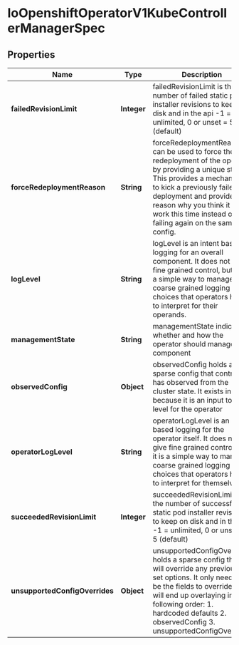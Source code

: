 
# IoOpenshiftOperatorV1KubeControllerManagerSpec

## Properties
Name | Type | Description | Notes
------------ | ------------- | ------------- | -------------
**failedRevisionLimit** | **Integer** | failedRevisionLimit is the number of failed static pod installer revisions to keep on disk and in the api -1 &#x3D; unlimited, 0 or unset &#x3D; 5 (default) |  [optional]
**forceRedeploymentReason** | **String** | forceRedeploymentReason can be used to force the redeployment of the operand by providing a unique string. This provides a mechanism to kick a previously failed deployment and provide a reason why you think it will work this time instead of failing again on the same config. |  [optional]
**logLevel** | **String** | logLevel is an intent based logging for an overall component.  It does not give fine grained control, but it is a simple way to manage coarse grained logging choices that operators have to interpret for their operands. |  [optional]
**managementState** | **String** | managementState indicates whether and how the operator should manage the component |  [optional]
**observedConfig** | **Object** | observedConfig holds a sparse config that controller has observed from the cluster state.  It exists in spec because it is an input to the level for the operator |  [optional]
**operatorLogLevel** | **String** | operatorLogLevel is an intent based logging for the operator itself.  It does not give fine grained control, but it is a simple way to manage coarse grained logging choices that operators have to interpret for themselves. |  [optional]
**succeededRevisionLimit** | **Integer** | succeededRevisionLimit is the number of successful static pod installer revisions to keep on disk and in the api -1 &#x3D; unlimited, 0 or unset &#x3D; 5 (default) |  [optional]
**unsupportedConfigOverrides** | **Object** | unsupportedConfigOverrides holds a sparse config that will override any previously set options.  It only needs to be the fields to override it will end up overlaying in the following order: 1. hardcoded defaults 2. observedConfig 3. unsupportedConfigOverrides |  [optional]



